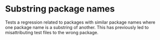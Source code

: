 # Substring package names

Tests a regression related to packages with similar package names where one package name is a substring of another. This has previously led to misattributing test files to the wrong package.
